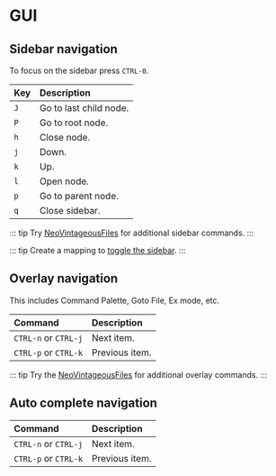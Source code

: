 # GUI

## Sidebar navigation

To focus on the sidebar press `CTRL-0`.

| Key   | Description
| :---- | :----------
| `J`   | Go to last child node.
| `P`   | Go to root node.
| `h`   | Close node.
| `j`   | Down.
| `k`   | Up.
| `l`   | Open node.
| `p`   | Go to parent node.
| `q`   | Close sidebar.

::: tip
Try [NeoVintageousFiles](https://github.com/gerardroche/NeoVintageousFiles) for additional sidebar commands.
:::

::: tip
Create a mapping to [toggle the sidebar](/reference/key-mapping#mapping-for-toggling-the-sidebar).
:::

## Overlay navigation

This includes Command Palette, Goto File, Ex mode, etc.

| Command                | Description
| :--------------------- | :----------
| `CTRL-n` or `CTRL-j`   | Next item.
| `CTRL-p` or `CTRL-k`   | Previous item.

::: tip
Try the [NeoVintageousFiles](https://github.com/gerardroche/NeoVintageousFiles) for additional overlay commands.
:::

## Auto complete navigation

| Command                | Description
| :--------------------- | :----------
| `CTRL-n` or `CTRL-j`   | Next item.
| `CTRL-p` or `CTRL-k`   | Previous item.
